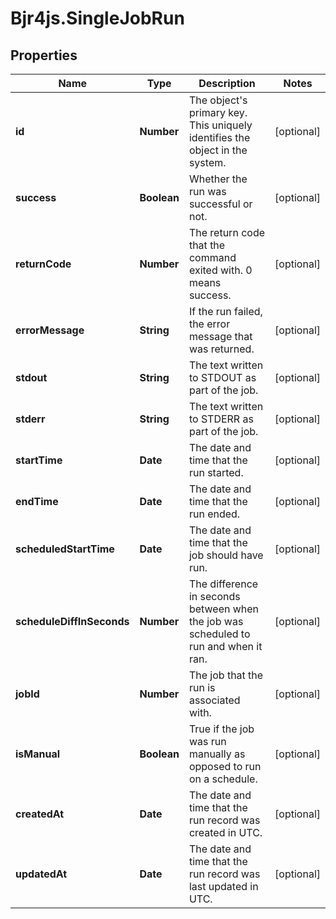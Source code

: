 # Bjr4js.SingleJobRun

## Properties

Name | Type | Description | Notes
------------ | ------------- | ------------- | -------------
**id** | **Number** | The object&#39;s primary key. This uniquely identifies the object in the system. | [optional] 
**success** | **Boolean** | Whether the run was successful or not. | [optional] 
**returnCode** | **Number** | The return code that the command exited with. 0 means success. | [optional] 
**errorMessage** | **String** | If the run failed, the error message that was returned. | [optional] 
**stdout** | **String** | The text written to STDOUT as part of the job. | [optional] 
**stderr** | **String** | The text written to STDERR as part of the job. | [optional] 
**startTime** | **Date** | The date and time that the run started. | [optional] 
**endTime** | **Date** | The date and time that the run ended. | [optional] 
**scheduledStartTime** | **Date** | The date and time that the job should have run. | [optional] 
**scheduleDiffInSeconds** | **Number** | The difference in seconds between when the job was scheduled to run and when it ran. | [optional] 
**jobId** | **Number** | The job that the run is associated with. | [optional] 
**isManual** | **Boolean** | True if the job was run manually as opposed to run on a schedule. | [optional] 
**createdAt** | **Date** | The date and time that the run record was created in UTC. | [optional] 
**updatedAt** | **Date** | The date and time that the run record was last updated in UTC. | [optional] 


